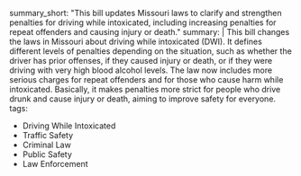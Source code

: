 summary_short: "This bill updates Missouri laws to clarify and strengthen penalties for driving while intoxicated, including increasing penalties for repeat offenders and causing injury or death."
summary: |
  This bill changes the laws in Missouri about driving while intoxicated (DWI). It defines different levels of penalties depending on the situation, such as whether the driver has prior offenses, if they caused injury or death, or if they were driving with very high blood alcohol levels. The law now includes more serious charges for repeat offenders and for those who cause harm while intoxicated. Basically, it makes penalties more strict for people who drive drunk and cause injury or death, aiming to improve safety for everyone.
tags:
  - Driving While Intoxicated
  - Traffic Safety
  - Criminal Law
  - Public Safety
  - Law Enforcement
